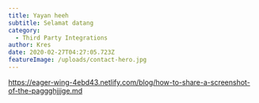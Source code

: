 ```yaml
---
title: Yayan heeh
subtitle: Selamat datang
category:
  - Third Party Integrations
author: Kres
date: 2020-02-27T04:27:05.723Z
featureImage: /uploads/contact-hero.jpg
---
```

 https://eager-wing-4ebd43.netlify.com/blog/how-to-share-a-screenshot-of-the-paggghjjjge.md
